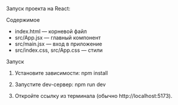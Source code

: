  Запуск проекта на React:

Содержимое
- index.html — корневой файл
- src/App.jsx — главный компонент
- src/main.jsx — вход в приложение
- src/index.css, src/App.css — стили

Запуск
1) Установите зависимости:
   npm install

2) Запустите dev-сервер:
   npm run dev

3) Откройте ссылку из терминала (обычно http://localhost:5173).

